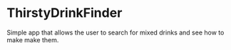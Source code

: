 # ThirstyDrinkFinder

Simple app that allows the user to search for mixed drinks and see how to make make them.
